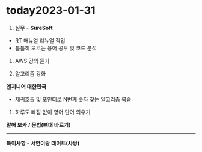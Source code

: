 # today2023-01-31
1. 실무 - **SureSoft**

- RT 매뉴얼 리뉴얼 작업
- 틈틈히 모르는 용어 공부 및 코드 분석

1. AWS 강의 듣기 

 3.  알고리즘 강화

 **엔지니어 대한민국**

 - 재귀호출 및 포인터로 N번째 숫자 찾는 알고리즘 복습

1.  하루도 빠짐 없이 영어 단어 외우기

 **말해 보카 / 문법(뼈대 바르기)**

---

**특이사항 - 서연이랑 데이트(사당)**
